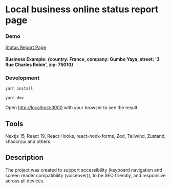 # Local business online status report page

### Demo

[Status Report Page](https://status-report-page.vercel.app/)

#### Business Example: {country: France, company: Gumbo Yaya, street: '3 Rue Charles Robin', zip: 75010}

### Development

```bash
yarn install
```

```bash
yarn dev
```

Open [http://localhost:3000](http://localhost:3000) with your browser to see the result.

## Tools

Nextjs 15, React 19, React Hooks, react-hook-forms, Zod, Tailwind, Zustand, shadcn/ui and others.

## Description

The project was created to support accessibility (keyboard navigation and screen reader compatibility (voiceover)), to be SEO friendly, and responsive across all devices.
